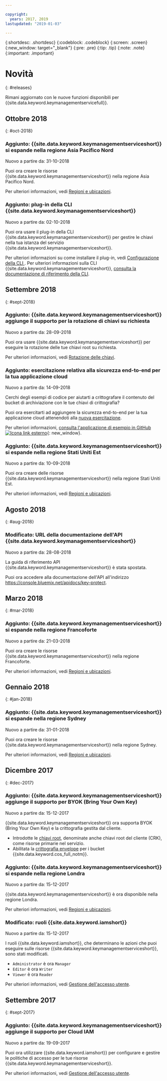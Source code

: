 ```yaml
---

copyright:
  years: 2017, 2019
lastupdated: "2019-01-03"

---
```


{:shortdesc: .shortdesc}
{:codeblock: .codeblock}
{:screen: .screen}
{:new_window: target="_blank"}
{:pre: .pre}
{:tip: .tip}
{:note: .note}
{:important: .important}

# Novità
{: #releases}

Rimani aggiornato con le nuove funzioni disponibili per {{site.data.keyword.keymanagementservicefull}}. 

## Ottobre 2018
{: #oct-2018}

### Aggiunto: {{site.data.keyword.keymanagementserviceshort}} si espande nella regione Asia Pacifico Nord
Nuovo a partire da: 31-10-2018

Puoi ora creare le risorse {{site.data.keyword.keymanagementserviceshort}} nella regione Asia Pacifico Nord. 

Per ulteriori informazioni, vedi [Regioni e ubicazioni](/docs/services/key-protect/regions.html).

### Aggiunto: plug-in della CLI {{site.data.keyword.keymanagementserviceshort}}
Nuovo a partire da: 02-10-2018

Puoi ora usare il plug-in della CLI {{site.data.keyword.keymanagementserviceshort}} per gestire le chiavi nella tua istanza del servizio {{site.data.keyword.keymanagementserviceshort}}.

Per ulteriori informazioni su come installare il plug-in, vedi [Configurazione della CLI ](/docs/services/key-protect/set-up-cli.html). Per ulteriori informazioni sulla CLI {{site.data.keyword.keymanagementserviceshort}}, [consulta la documentazione di riferimento della CLI](/docs/services/key-protect/cli-reference.html).

## Settembre 2018
{: #sept-2018}

### Aggiunto: {{site.data.keyword.keymanagementserviceshort}} aggiunge il supporto per la rotazione di chiavi su richiesta
Nuovo a partire da: 28-09-2018

Puoi ora usare {{site.data.keyword.keymanagementserviceshort}} per eseguire la rotazione delle tue chiavi root su richiesta.

Per ulteriori informazioni, vedi [Rotazione delle chiavi](/docs/services/key-protect/rotate-keys.html).

### Aggiunto: esercitazione relativa alla sicurezza end-to-end per la tua applicazione cloud
Nuovo a partire da: 14-09-2018

Cerchi degli esempi di codice per aiutarti a crittografare il contenuto del bucket di archiviazione con le tue chiavi di crittografia?

Puoi ora esercitarti ad aggiungere la sicurezza end-to-end per la tua applicazione cloud attenendoti alla [nuova esercitazione](/docs/tutorials/cloud-e2e-security.html).

Per ulteriori informazioni, [consulta l'applicazione di esempio in GitHub ![Icona link esterno](../../icons/launch-glyph.svg "Icona link esterno")](https://github.com/IBM-Cloud/secure-file-storage){: new_window}.

### Aggiunto: {{site.data.keyword.keymanagementserviceshort}} si espande nella regione Stati Uniti Est
Nuovo a partire da: 10-09-2018

Puoi ora creare delle risorse {{site.data.keyword.keymanagementserviceshort}} nella regione Stati Uniti Est. 

Per ulteriori informazioni, vedi [Regioni e ubicazioni](/docs/services/key-protect/regions.html).

## Agosto 2018
{: #aug-2018}

### Modificato: URL della documentazione dell'API {{site.data.keyword.keymanagementserviceshort}}
Nuovo a partire da: 28-08-2018

La guida di riferimento API {{site.data.keyword.keymanagementserviceshort}} è stata spostata. 

Puoi ora accedere alla documentazione dell'API all'indirizzo
https://console.bluemix.net/apidocs/key-protect. 

## Marzo 2018
{: #mar-2018}

### Aggiunto: {{site.data.keyword.keymanagementserviceshort}} si espande nella regione Francoforte
Nuovo a partire da: 21-03-2018

Puoi ora creare le risorse {{site.data.keyword.keymanagementserviceshort}} nella regione Francoforte. 

Per ulteriori informazioni, vedi [Regioni e ubicazioni](/docs/services/key-protect/regions.html).

## Gennaio 2018
{: #jan-2018}

### Aggiunto: {{site.data.keyword.keymanagementserviceshort}} si espande nella regione Sydney
Nuovo a partire da: 31-01-2018

Puoi ora creare le risorse {{site.data.keyword.keymanagementserviceshort}} nella regione Sydney. 

Per ulteriori informazioni, vedi [Regioni e ubicazioni](/docs/services/key-protect/regions.html).

## Dicembre 2017
{: #dec-2017}

### Aggiunto: {{site.data.keyword.keymanagementserviceshort}} aggiunge il supporto per BYOK (Bring Your Own Key)
Nuovo a partire da: 15-12-2017

{{site.data.keyword.keymanagementserviceshort}} ora supporta BYOK (Bring Your Own Key) e la crittografia gestita dal cliente.

- Introdotte le [chiavi root](/docs/services/key-protect/concepts/envelope-encryption.html#key-types), denominate anche chiavi root del cliente (CRK), come risorse primarie nel servizio. 
- Abilitata la [crittografia envelope](/docs/services/key-protect/integrations/integrate-cos.html#kp-cos-how) per i bucket {{site.data.keyword.cos_full_notm}}.

### Aggiunto: {{site.data.keyword.keymanagementserviceshort}} si espande nella regione Londra
Nuovo a partire da: 15-12-2017

{{site.data.keyword.keymanagementserviceshort}} è ora disponibile nella regione Londra. 

Per ulteriori informazioni, vedi [Regioni e ubicazioni](/docs/services/key-protect/regions.html).

### Modificato: ruoli {{site.data.keyword.iamshort}}
Nuovo a partire da: 15-12-2017

I ruoli {{site.data.keyword.iamshort}}, che determinano le azioni che puoi eseguire sulle risorse {{site.data.keyword.keymanagementserviceshort}}, sono stati modificati.

- `Administrator` è ora `Manager`
- `Editor` è ora `Writer`
- `Viewer` è ora `Reader`

Per ulteriori informazioni, vedi [Gestione dell'accesso utente](/docs/services/key-protect/manage-access.html).

## Settembre 2017
{: #sept-2017}

### Aggiunto: {{site.data.keyword.keymanagementserviceshort}} aggiunge il supporto per Cloud IAM
Nuovo a partire da: 19-09-2017

Puoi ora utilizzare {{site.data.keyword.iamshort}} per configurare e gestire le politiche di accesso per le tue risorse {{site.data.keyword.keymanagementserviceshort}}.

Per ulteriori informazioni, vedi [Gestione dell'accesso utente](/docs/services/key-protect/manage-access.html).

